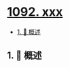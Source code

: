 # [1092. xxx](https://github.com/Tdahuyou/TNotes.leetcode/tree/main/notes/1092.%20xxx)

<!-- region:toc -->

- [1. 📝 概述](#1--概述)

<!-- endregion:toc -->

## 1. 📝 概述

